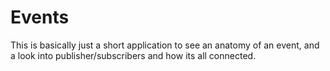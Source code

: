 # Events

This is basically just a short application to see an anatomy of an event, and a look into publisher/subscribers and how its all connected.
